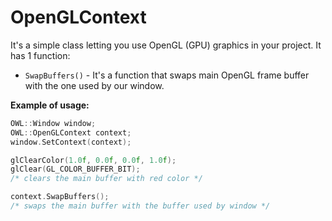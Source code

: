 # OpenGLContext
It's a simple class letting you use OpenGL (GPU) graphics in your project.
It has 1 function:
- `SwapBuffers()` - It's a function that swaps main OpenGL frame buffer with the one used by our window.

__Example of usage:__
```cpp
OWL::Window window;
OWL::OpenGLContext context;
window.SetContext(context);

glClearColor(1.0f, 0.0f, 0.0f, 1.0f); 
glClear(GL_COLOR_BUFFER_BIT);
/* clears the main buffer with red color */

context.SwapBuffers(); 
/* swaps the main buffer with the buffer used by window */
```